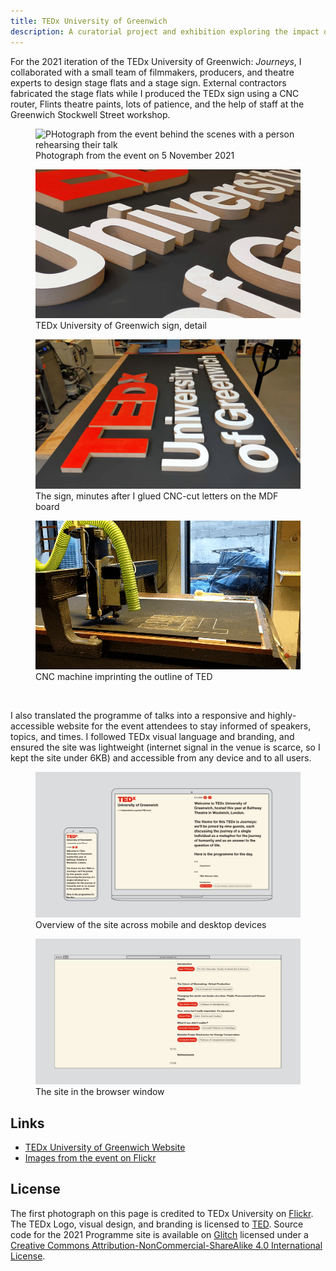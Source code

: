 ```yaml
---
title: TEDx University of Greenwich
description: A curatorial project and exhibition exploring the impact of the internet and contemporary digital culture on the practice of artist-curators.
---
```

For the 2021 iteration of the TEDx University of Greenwich: _Journeys_, I collaborated with a small team of filmmakers, producers, and theatre experts to design stage flats and a stage sign. External contractors fabricated the stage flats while I produced the TEDx sign using a CNC router, Flints theatre paints, lots of patience, and the help of staff at the Greenwich Stockwell Street workshop.

<div class="split-layout">
    <figure style="flex: 1.5">
        <img src="assets/tedx/event_1.jpg" alt="PHotograph from the event behind the scenes with a person rehearsing their talk" loading="lazy">
        <figcaption>Photograph from the event on 5 November 2021</figcaption>
    </figure>
    <figure style="flex: 1.777">
        <img src="assets/tedx/sign_3.jpg" alt="CLose-up of the TEDx University of Greenwich sign showing the letters places on the board" loading="lazy">
        <figcaption>TEDx University of Greenwich sign, detail</figcaption>
    </figure>
</div>

<div class="split-layout">
    <figure style="flex: 1.777">
        <img src="assets/tedx/sign_2.jpg" alt="Voew of the sign from the side, pictured in a workshop" loading="lazy">
        <figcaption>The sign, minutes after I glued CNC-cut letters on the MDF board</figcaption>
    </figure>
    <figure style="flex: 1.777">
        <img src="assets/tedx/cnc.gif" alt="Gif of the CNC machine imprinting the TED letters on a black MDF board" loading="lazy">
        <figcaption>CNC machine imprinting the outline of TED</figcaption>
    </figure>
</div>
<br>

I also translated the programme of talks into a responsive and highly-accessible website for the event attendees to stay informed of speakers, topics, and times. I followed TEDx visual language and branding, and ensured the site was lightweight (internet signal in the venue is scarce, so I kept the site under 6KB) and accessible from any device and to all users. 

<figure>
    <img src="assets/tedx/frame.jpg" alt="Mockup of a phone and a laptop with the TEDx 2021 programme website in their viewports" loading="lazy">
    <figcaption>Overview of the site across mobile and desktop devices</figcaption>
</figure>

<figure>
    <img src="assets/tedx/browser-mockup.jpg" alt="mockup of a browser window showing the TEDx 2021 Programme website." loading="lazy">
    <figcaption>The site in the browser window</figcaption>
</figure>

## Links

- [TEDx University of Greenwich Website](https://www.tedxgreenwichuniversity.co.uk/)
- [Images from the event on Flickr](https://www.flickr.com/photos/186880348@N07/)

## License

The first photograph on this page is credited to TEDx University on <a href="https://flic.kr/p/2mGZF7n" target="_blank" rel="noopener noreferrer">Flickr</a>. The TEDx Logo, visual design, and branding is licensed to <a href="https://www.ted.com/about/programs-initiatives/tedx-program" target="_blank" rel="noopener noreferrer">TED</a>. Source code for the 2021 Programme site is available on <a href="https://glitch.com/edit/#!/journeys-tedx" target="_blank" rel="noopener noreferrer">Glitch</a> licensed under a <a rel="license" href="http://creativecommons.org/licenses/by-nc-sa/4.0/" target="_blank" rel="noopener noreferrer">Creative Commons Attribution-NonCommercial-ShareAlike 4.0 International License</a>.


